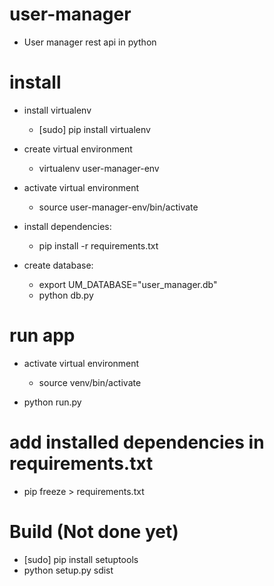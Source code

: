 # user-manager

- User manager rest api in python

# install

- install virtualenv
    - [sudo] pip install virtualenv

- create virtual environment
    - virtualenv user-manager-env
    
- activate virtual environment
    - source user-manager-env/bin/activate

- install dependencies:
    - pip install -r requirements.txt

- create database:
    - export UM_DATABASE="user_manager.db"  
    - python db.py

# run app

- activate virtual environment
    - source venv/bin/activate
    
- python run.py

# add installed dependencies in requirements.txt

- pip freeze > requirements.txt

# Build (Not done yet)

- [sudo] pip install setuptools
- python setup.py sdist